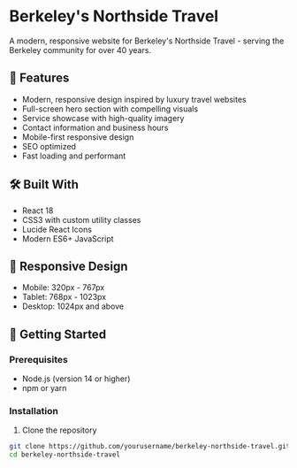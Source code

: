 # Berkeley's Northside Travel

A modern, responsive website for Berkeley's Northside Travel - serving the Berkeley community for over 40 years.

## 🚀 Features

- Modern, responsive design inspired by luxury travel websites
- Full-screen hero section with compelling visuals
- Service showcase with high-quality imagery
- Contact information and business hours
- Mobile-first responsive design
- SEO optimized
- Fast loading and performant

## 🛠️ Built With

- React 18
- CSS3 with custom utility classes
- Lucide React Icons
- Modern ES6+ JavaScript

## 📱 Responsive Design

- Mobile: 320px - 767px
- Tablet: 768px - 1023px
- Desktop: 1024px and above

## 🚀 Getting Started

### Prerequisites
- Node.js (version 14 or higher)
- npm or yarn

### Installation

1. Clone the repository
```bash
git clone https://github.com/yourusername/berkeley-northside-travel.git
cd berkeley-northside-travel